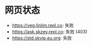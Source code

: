 # 网页状态
- https://veg.linlim.repl.co: 失败
- https://ask.skzey.repl.co: 失败 (403)
- https://std.skvip.eu.org: 失败
